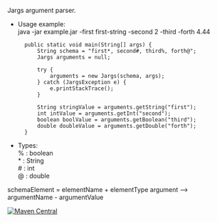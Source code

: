 Jargs argument parser.

- Usage example:\
    java -jar example.jar -first first-string -second 2 -third -forth 4.44
    
    
        public static void main(String[] args) {
            String schema = "first*, second#, third%, forth@";
            Jargs arguments = null;
         
            try {
                arguments = new Jargs(schema, args);
            } catch (JargsException e) {
                e.printStackTrace();
            }
         
            String stringValue = arguments.getString("first");
            int intValue = arguments.getInt("second");
            boolean boolValue = arguments.getBoolean("third");
            double doubleValue = arguments.getDouble("forth");   
        }
    
- Types:\
    % : boolean\
    \* : String\
    \# : int\
    @ : double
     

schemaElement = elementName + elementType
argument --> argumentName - argumentValue


[![Maven Central](https://img.shields.io/maven-central/v/io.github.giansluca/jargs.svg?label=Maven%20Central)](https://search.maven.org/search?q=g:%22io.github.giansluca%22%20AND%20a:%22jargs%22)